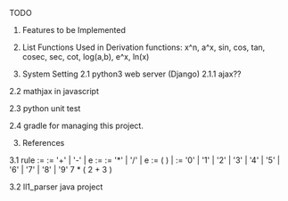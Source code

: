 TODO

1. Features to be Implemented

1. List Functions Used in Derivation
	functions: x^n, a^x, sin, cos, tan, cosec, sec, cot, log(a,b), e^x, ln(x)


2. System Setting
2.1 python3 web server (Django)
2.1.1 ajax??

2.2 mathjax in javascript

2.3 python unit test

2.4 gradle for managing this project.


3. References

3.1 rule
	<expr> := <high> <expr-tail>
	<expr-tail> := '+' <expr> | '-' <expr> | e
	<high> := <paren> <high-tail>
	<high-tail> := '*' <high> | '/' <high> | e
	<paren> := ( <expr> ) | <D>
	<D> := '0' | '1' | '2' | '3' | '4' | '5' | '6' | '7' | '8' | '9'
	7 * ( 2 + 3 ) 	 
	 

3.2 ll1_parser java project
